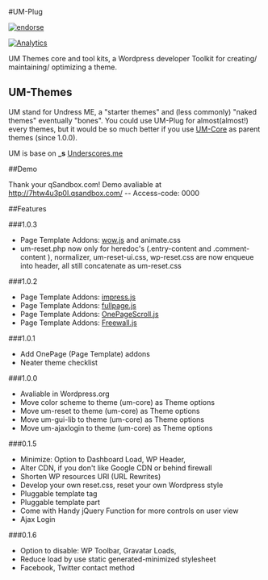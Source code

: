 #UM-Plug

[![endorse](https://api.coderwall.com/tacoen/endorsecount.png)](https://coderwall.com/tacoen)

[![Analytics](https://ga-beacon.appspot.com/UA-49656775-1/um-plug/readme)](https://github.com/igrigorik/ga-beacon)

UM Themes core and tool kits, a Wordpress developer Toolkit for creating/ maintaining/ optimizing a theme.

## UM-Themes

UM stand for Undress ME, a "starter themes" and (less commonly) "naked themes" eventually "bones".
You could use UM-Plug for almost(almost!) every themes, but it would be so much better if you use [UM-Core](https://github.com/tacoen/um-theme) as parent themes (since 1.0.0).

UM is base on **_s** [Underscores.me](http://underscores.me) 

##Demo

Thank your qSandbox.com! Demo avaliable at http://7htw4u3p0l.qsandbox.com/ -- Access-code: 0000

##Features

###1.0.3
  * Page Template Addons: [wow.js](http://mynameismatthieu.com/WOW/) and animate.css
  * um-reset.php now only for heredoc's (.entry-content and .comment-content ), normalizer, um-reset-ui.css, wp-reset.css are now enqueue into header, all still concatenate as um-reset.css
  
###1.0.2
  * Page Template Addons: [impress.js](http://bartaz.github.io/impress.js/)
  * Page Template Addons: [fullpage.js](http://alvarotrigo.com/fullPage/)
  * Page Template Addons: [OnePageScroll.js](http://www.thepetedesign.com/demos/onepage_scroll_demo.html)
  * Page Template Addons: [Freewall.js](http://vnjs.net/www/project/freewall/)

###1.0.1
  * Add OnePage (Page Template) addons
  * Neater theme checklist

###1.0.0

  * Avaliable in Wordpress.org
  * Move color scheme to theme (um-core) as Theme options
  * Move um-reset to theme (um-core) as Theme options
  * Move um-gui-lib to theme (um-core) as Theme options
  * Move um-ajaxlogin to theme (um-core) as Theme options
  
###0.1.5

  * Minimize: Option to Dashboard Load, WP Header,
  * Alter CDN, if you don't like Google CDN or behind firewall
  * Shorten WP resources URI (URL Rewrites)
  * Develop your own reset.css, reset your own Wordpress style  
  * Pluggable template tag
  * Pluggable template part
  * Come with Handy jQuery Function for more controls on user view
  * Ajax Login

###0.1.6

  * Option to disable:  WP Toolbar, Gravatar Loads, 
  * Reduce load by use static generated-minimized stylesheet
  * Facebook, Twitter contact method


